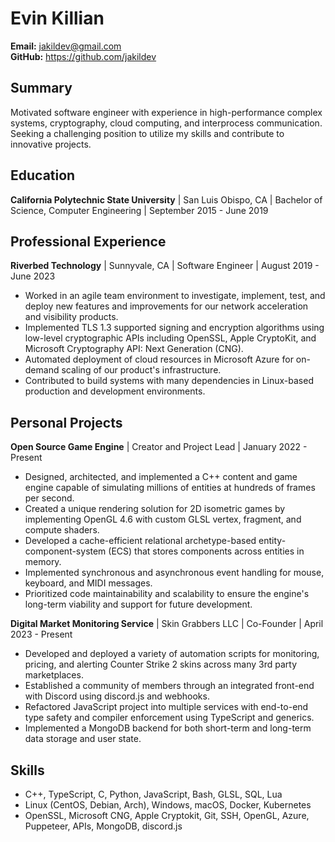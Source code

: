 # Evin Killian
**Email:** jakildev@gmail.com\
**GitHub:** https://github.com/jakildev

## Summary
Motivated software engineer with experience in high-performance complex systems, cryptography, cloud computing, and interprocess communication. Seeking a challenging position to utilize my skills and contribute to innovative projects.

## Education
**California Polytechnic State University** | San Luis Obispo, CA | Bachelor of Science, Computer Engineering | September 2015 - June 2019

## Professional Experience
**Riverbed Technology**  |  Sunnyvale, CA  |  Software Engineer  |  August 2019 - June 2023
- Worked in an agile team environment to investigate, implement, test, and deploy new features and improvements for our network acceleration and visibility products.
- Implemented TLS 1.3 supported signing and encryption algorithms using low-level cryptographic APIs including OpenSSL, Apple CryptoKit, and Microsoft Cryptography API: Next Generation (CNG).
- Automated deployment of cloud resources in Microsoft Azure for on-demand scaling of our product's infrastructure.
- Contributed to build systems with many dependencies in Linux-based production and development environments.

## Personal Projects
**Open Source Game Engine**  |  Creator and Project Lead  | January 2022 - Present
- Designed, architected, and implemented a C++ content and game engine capable of simulating millions of entities at hundreds of frames per second.
- Created a unique rendering solution for 2D isometric games by implementing OpenGL 4.6 with custom GLSL vertex, fragment, and compute shaders.
- Developed a cache-efficient relational archetype-based entity-component-system (ECS) that stores components across entities in memory.
- Implemented synchronous and asynchronous event handling for mouse, keyboard, and MIDI messages.
- Prioritized code maintainability and scalability to ensure the engine's long-term viability and support for future development.

**Digital Market Monitoring Service** | Skin Grabbers LLC | Co-Founder | April 2023 - Present
- Developed and deployed a variety of automation scripts for monitoring, pricing, and alerting Counter Strike 2 skins across many 3rd party marketplaces.
- Established a community of members through an integrated front-end with Discord using discord.js and webhooks.
- Refactored JavaScript project into multiple services with end-to-end type safety and compiler enforcement using TypeScript and generics.
- Implemented a MongoDB backend for both short-term and long-term data storage and user state.

## Skills
- C++, TypeScript, C, Python, JavaScript, Bash, GLSL, SQL, Lua
- Linux (CentOS, Debian, Arch), Windows, macOS, Docker, Kubernetes
- OpenSSL, Microsoft CNG, Apple Cryptokit, Git, SSH, OpenGL, Azure, Puppeteer, APIs, MongoDB, discord.js
